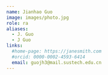 ```yaml
---
name: Jianhao Guo
image: images/photo.jpg
role: ra
aliases:
  - J. Guo
  - J Guo
links:
  #home-page: https://janesmith.com
  #orcid: 0000-0002-4593-6414
  email: guojh3@mail.sustech.edu.cn
---
```

